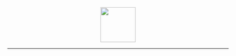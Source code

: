 <div align="center">
	<img src="https://raw.githubusercontent.com/gilbarbara/logos/master/logos/git.svg" width="80"/>
</div>

---
